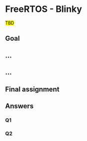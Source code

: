 # FreeRTOS - Blinky

<mark>TBD</mark>

## Goal

## ...


## ...


## Final assignment

## Answers

### Q1
 
### Q2
